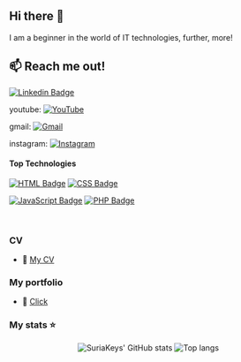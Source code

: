 ## Hi there 👋
I am a beginner in the world of IT technologies, further, more!

## :mailbox: Reach me out!
[![Linkedin Badge](https://img.shields.io/badge/-Nazar_Suriak-0e76a8?style=flat&labelColor=0e76a8&logo=linkedin&logoColor=white)](https://www.linkedin.com/in/nazar-suriak-a600992bb/)

youtube:
[![YouTube](https://img.shields.io/badge/-mishovoda-FF0000?logo=youtube&logoColor=white)](https://www.youtube.com/@mshvdrec)

gmail:
[![Gmail](https://img.shields.io/badge/Suriak-Gmail-D14836?logo=gmail&logoColor=white)](mailto:suraknazar@gmail.com)


instagram:
[![Instagram](https://img.shields.io/badge/Nazar-Suriak-E4405F?logo=instagram&logoColor=white)](https://www.instagram.com/nazrsrk/?next=%2F)

#### Top Technologies

[![HTML Badge](https://img.shields.io/badge/-HTML-E34F26?style=for-the-badge&labelColor=black&logo=html5&logoColor=white)](#)
[![CSS Badge](https://img.shields.io/badge/-CSS-1572B6?style=for-the-badge&labelColor=black&logo=css3&logoColor=white)](#)

[![JavaScript Badge](https://img.shields.io/badge/-JavaScript-F7DF1E?style=for-the-badge&labelColor=black&logo=javascript&logoColor=white)](#)
[![PHP Badge](https://img.shields.io/badge/-PHP-777BB4?style=for-the-badge&labelColor=black&logo=php&logoColor=white)](#)

<!-- [![React Badge](https://img.shields.io/badge/-React-61DBFB?style=for-the-badge&labelColor=black&logo=react&logoColor=61DBFB)](#) [![Javascript Badge](https://img.shields.io/badge/-Javascript-F0DB4F?style=for-the-badge&labelColor=black&logo=javascript&logoColor=F0DB4F)](#) [![Nodejs Badge](https://img.shields.io/badge/-Nodejs-3C873A?style=for-the-badge&labelColor=black&logo=node.js&logoColor=3C873A)](#)

<!--
[![Python Badge](https://img.shields.io/badge/-Python-3776AB?style=for-the-badge&labelColor=black&logo=python&logoColor=white)](#)

[![Ruby Badge](https://img.shields.io/badge/-Ruby-CC342D?style=for-the-badge&labelColor=black&logo=ruby&logoColor=white)](#)

[![Java Badge](https://img.shields.io/badge/-Java-007396?style=for-the-badge&labelColor=black&logo=java&logoColor=white)](#)

[![.NET Badge](https://img.shields.io/badge/-.NET-512BD4?style=for-the-badge&labelColor=black&logo=dotnet&logoColor=white)](#)

![Typescript Badge](https://img.shields.io/badge/-Typescript-007acc?style=for-the-badge&labelColor=black&logo=typescript&logoColor=007acc)](#)

[![PHP Badge](https://img.shields.io/badge/-PHP-777BB4?style=for-the-badge&labelColor=black&logo=php&logoColor=white)](#)

and more: https://shields.io/badges

-->

<br/>

### CV
- :paperclip: [My CV](https://docs.google.com/file/d/199rXsc5XSOadjpb2wsQbg50JhB9qqvhZ/edit?usp=docslist_api&filetype=msword)

### My portfolio
- :link: [Click](https://suriakeys.github.io/SuriaKeys/)



### My stats ⭐

<div align="center">
<img alt="SuriaKeys' GitHub stats" src="https://github-readme-stats.vercel.app/api?username=SuriaKeys&show_icons=true&theme=transparent"/>
<img alt="Top langs" src="https://github-readme-stats.vercel.app/api/top-langs/?username=SuriaKeys&layout=compact&langs_count=8"/>

</div>



<!--
**SuriaKeys/SuriaKeys** is a ✨ _special_ ✨ repository because its `README.md` (this file) appears on your GitHub profile.

Here are some ideas to get you started:

- 🔭 I’m currently working on ...
- 🌱 I’m currently learning ...
- 👯 I’m looking to collaborate on ...
- 🤔 I’m looking for help with ...
- 💬 Ask me about ...
- 📫 How to reach me: ...
- 😄 Pronouns: ...
- ⚡ Fun fact: ...
-->
